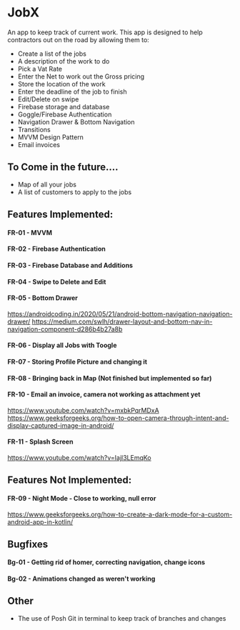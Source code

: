 # JobX
An app to keep track of current work.
This app is designed to help contractors out on the road by allowing them to:
- Create a list of the jobs
- A description of the work to do
- Pick a Vat Rate
- Enter the Net to work out the Gross pricing
- Store the location of the work
- Enter the deadline of the job to finish
- Edit/Delete on swipe
- Firebase storage and database
- Goggle/Firebase Authentication 
- Navigation Drawer & Bottom Navigation
- Transitions
- MVVM Design Pattern
- Email invoices

## To Come in the future....
- Map of all your jobs
- A list of customers to apply to the jobs


## Features Implemented: 
#### FR-01 - MVVM

#### FR-02 - Firebase Authentication

#### FR-03 - Firebase Database and Additions

#### FR-04 - Swipe to Delete and Edit

#### FR-05 - Bottom Drawer
https://androidcoding.in/2020/05/21/android-bottom-navigation-navigation-drawer/
https://medium.com/swlh/drawer-layout-and-bottom-nav-in-navigation-component-d286b4b27a8b

#### FR-06 - Display all Jobs with Toogle 

#### FR-07 - Storing Profile Picture and changing it

#### FR-08 - Bringing back in Map (Not finished but implemented so far)

#### FR-10 - Email an invoice, camera not working as attachment yet
https://www.youtube.com/watch?v=mxbkPqrMDxA
https://www.geeksforgeeks.org/how-to-open-camera-through-intent-and-display-captured-image-in-android/

#### FR-11 - Splash Screen
https://www.youtube.com/watch?v=Iajl3LEmqKo

## Features Not Implemented: 

#### FR-09 - Night Mode - Close to working, null error 
https://www.geeksforgeeks.org/how-to-create-a-dark-mode-for-a-custom-android-app-in-kotlin/

## Bugfixes
#### Bg-01 - Getting rid of homer, correcting navigation, change icons

#### Bg-02 - Animations changed as weren't working

## Other
- The use of Posh Git in terminal to keep track of branches and changes
